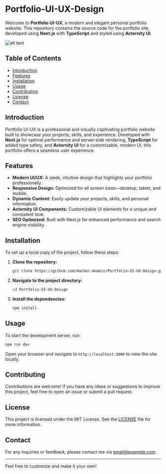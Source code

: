 # Portfolio-UI-UX-Design

Welcome to **Portfolio UI-UX**, a modern and elegant personal portfolio website. This repository contains the source code for the portfolio site, developed using **Next.js** with **TypeScript** and styled using **Acternity UI**.

![alt text]()

## Table of Contents

- [Introduction](#introduction)
- [Features](#features)
- [Installation](#installation)
- [Usage](#usage)
- [Contributing](#contributing)
- [License](#license)
- [Contact](#contact)

## Introduction

Portfolio UI-UX is a professional and visually captivating portfolio website built to showcase your projects, skills, and experience. Developed with **Next.js** for optimal performance and server-side rendering, **TypeScript** for added type safety, and **Acternity UI** for a customizable, modern UI, this portfolio offers a seamless user experience.

## Features

- **Modern UI/UX:** A sleek, intuitive design that highlights your portfolio professionally.
- **Responsive Design:** Optimized for all screen sizes—desktop, tablet, and mobile.
- **Dynamic Content:** Easily update your projects, skills, and personal information.
- **Acternity UI Components:** Customizable UI elements for a unique and consistent look.
- **SEO Optimized:** Built with Next.js for enhanced performance and search engine visibility.

## Installation

To set up a local copy of the project, follow these steps:

1. **Clone the repository:**

   ```bash
   git clone https://github.com/Hacker-Anakin/Portfolio-UI-UX-Design.git
   ```

2. **Navigate to the project directory:**

   ```bash
   cd Portfolio-UI-UX-Design
   ```

3. **Install the dependencies:**

   ```bash
   npm install
   ```

## Usage

To start the development server, run:

```bash
npm run dev
```

Open your browser and navigate to `http://localhost:3000` to view the site locally.

## Contributing

Contributions are welcome! If you have any ideas or suggestions to improve this project, feel free to open an issue or submit a pull request.

## License

This project is licensed under the MIT License. See the [LICENSE](LICENSE) file for more information.

## Contact

For any inquiries or feedback, please contact me via [email@example.com](mailto:email@example.com).

---

Feel free to customize and make it your own!
